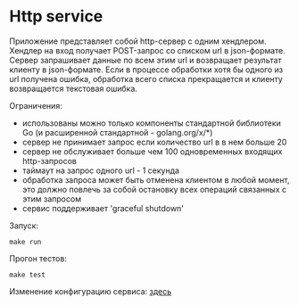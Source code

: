 # Http service

Приложение представляет собой http-сервер с одним хендлером.
Хендлер на вход получает POST-запрос со списком url в json-формате.
Сервер запрашивает данные по всем этим url и возвращает результат клиенту в json-формате.
Если в процессе обработки хотя бы одного из url получена ошибка, обработка всего списка прекращается и клиенту возвращается текстовая ошибка.

Ограничения:
- использованы можно только компоненты стандартной библиотеки Go (и расширенной стандартной - golang.org/x/*)
- сервер не принимает запрос если количество url в в нем больше 20
- сервер не обслуживает больше чем 100 одновременных входящих http-запросов
- таймаут на запрос одного url - 1 секунда
- обработка запроса может быть отменена клиентом в любой момент, это должно повлечь за собой остановку всех операций связанных с этим запросом
- сервис поддерживает 'graceful shutdown'


Запуск:
```
make run
```

Прогон тестов:
```
make test
```

Изменение конфигурацию сервиса: [здесь](.env.example)
